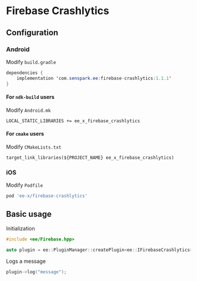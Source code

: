 # Firebase Crashlytics
## Configuration
### Android
Modify `build.gradle`
```java
dependencies {
    implementation 'com.senspark.ee:firebase-crashlytics:1.1.1'
}
```

#### For `ndk-build` users
Modify `Android.mk`
```
LOCAL_STATIC_LIBRARIES += ee_x_firebase_crashlytics
```

#### For `cmake` users
Modify `CMakeLists.txt`
```
target_link_libraries(${PROJECT_NAME} ee_x_firebase_crashlytics)
```

### iOS
Modify `Podfile`
```ruby
pod 'ee-x/firebase-crashlytics'
```

## Basic usage
Initialization
```cpp
#include <ee/Firebase.hpp>

auto plugin = ee::PluginManager::createPlugin<ee::IFirebaseCrashlytics>();
```

Logs a message
```cpp
plugin->log("message");
```